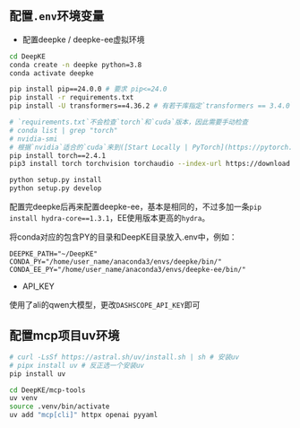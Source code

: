 ## 配置`.env`环境变量

- 配置deepke / deepke-ee虚拟环境

```bash
cd DeepKE
conda create -n deepke python=3.8
conda activate deepke

pip install pip==24.0.0 # 要求 pip<=24.0
pip install -r requirements.txt
pip install -U transformers==4.36.2 # 有若干库指定`transformers == 3.4.0`这个版本，但实际上没法运行

# `requirements.txt`不会检查`torch`和`cuda`版本，因此需要手动检查
# conda list | grep "torch"
# nvidia-smi
# 根据`nvidia`适合的`cuda`来到([Start Locally | PyTorch](https://pytorch.org/get-started/locally/))选择合适的版本下载，例如：
pip install torch==2.4.1
pip3 install torch torchvision torchaudio --index-url https://download.pytorch.org/whl/cu118

python setup.py install
python setup.py develop
```

配置完deepke后再来配置deepke-ee，基本是相同的，不过多加一条`pip install hydra-core==1.3.1`，EE使用版本更高的`hydra`。

将conda对应的包含PY的目录和DeepKE目录放入.env中，例如：

```
DEEPKE_PATH="~/DeepKE"
CONDA_PY="/home/user_name/anaconda3/envs/deepke/bin/"
CONDA_EE_PY="/home/user_name/anaconda3/envs/deepke-ee/bin/"
```

- API_KEY

使用了ali的qwen大模型，更改`DASHSCOPE_API_KEY`即可

## 配置mcp项目uv环境

```bash
# curl -LsSf https://astral.sh/uv/install.sh | sh # 安装uv
# pipx install uv # 反正选一个安装uv
pip install uv

cd DeepKE/mcp-tools
uv venv
source .venv/bin/activate
uv add "mcp[cli]" httpx openai pyyaml
```